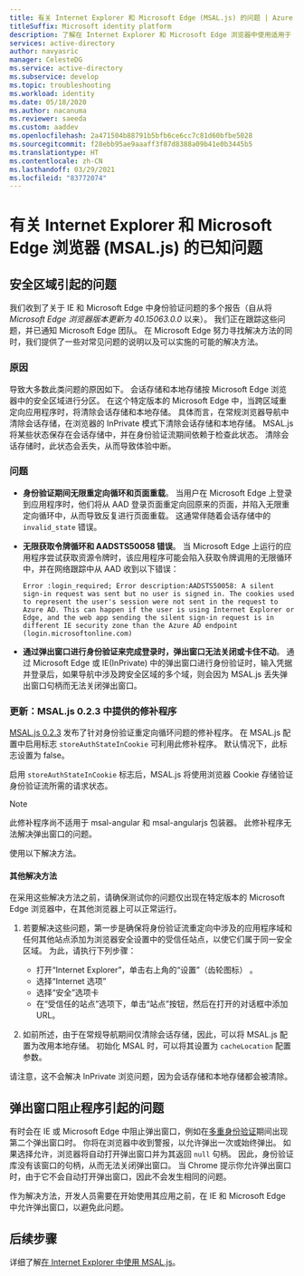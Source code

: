 ```yaml
---
title: 有关 Internet Explorer 和 Microsoft Edge (MSAL.js) 的问题 | Azure
titleSuffix: Microsoft identity platform
description: 了解在 Internet Explorer 和 Microsoft Edge 浏览器中使用适用于 JavaScript 的 Microsoft 身份验证库 (MSAL.js) 的已知问题。
services: active-directory
author: navyasric
manager: CelesteDG
ms.service: active-directory
ms.subservice: develop
ms.topic: troubleshooting
ms.workload: identity
ms.date: 05/18/2020
ms.author: nacanuma
ms.reviewer: saeeda
ms.custom: aaddev
ms.openlocfilehash: 2a471504b88791b5bfb6ce6cc7c81d60bfbe5028
ms.sourcegitcommit: f28ebb95ae9aaaff3f87d8388a09b41e0b3445b5
ms.translationtype: HT
ms.contentlocale: zh-CN
ms.lasthandoff: 03/29/2021
ms.locfileid: "83772074"
---
```

# <a name="known-issues-on-internet-explorer-and-microsoft-edge-browsers-msaljs"></a>有关 Internet Explorer 和 Microsoft Edge 浏览器 (MSAL.js) 的已知问题

## <a name="issues-due-to-security-zones"></a>安全区域引起的问题
我们收到了关于 IE 和 Microsoft Edge 中身份验证问题的多个报告（自从将 *Microsoft Edge 浏览器版本更新为 40.15063.0.0* 以来）。 我们正在跟踪这些问题，并已通知 Microsoft Edge 团队。 在 Microsoft Edge 努力寻找解决方法的同时，我们提供了一些对常见问题的说明以及可以实施的可能的解决方法。

### <a name="cause"></a>原因
导致大多数此类问题的原因如下。 会话存储和本地存储按 Microsoft Edge 浏览器中的安全区域进行分区。 在这个特定版本的 Microsoft Edge 中，当跨区域重定向应用程序时，将清除会话存储和本地存储。 具体而言，在常规浏览器导航中清除会话存储，在浏览器的 InPrivate 模式下清除会话存储和本地存储。 MSAL.js 将某些状态保存在会话存储中，并在身份验证流期间依赖于检查此状态。 清除会话存储时，此状态会丢失，从而导致体验中断。

### <a name="issues"></a>问题

- **身份验证期间无限重定向循环和页面重载**。 当用户在 Microsoft Edge 上登录到应用程序时，他们将从 AAD 登录页面重定向回原来的页面，并陷入无限重定向循环中，从而导致反复进行页面重载。 这通常伴随着会话存储中的 `invalid_state` 错误。

- **无限获取令牌循环和 AADSTS50058 错误**。 当 Microsoft Edge 上运行的应用程序尝试获取资源令牌时，该应用程序可能会陷入获取令牌调用的无限循环中，并在网络跟踪中从 AAD 收到以下错误：

    `Error :login_required; Error description:AADSTS50058: A silent sign-in request was sent but no user is signed in. The cookies used to represent the user's session were not sent in the request to Azure AD. This can happen if the user is using Internet Explorer or Edge, and the web app sending the silent sign-in request is in different IE security zone than the Azure AD endpoint (login.microsoftonline.com)`

- **通过弹出窗口进行身份验证来完成登录时，弹出窗口无法关闭或卡住不动**。 通过 Microsoft Edge 或 IE(InPrivate) 中的弹出窗口进行身份验证时，输入凭据并登录后，如果导航中涉及跨安全区域的多个域，则会因为 MSAL.js 丢失弹出窗口句柄而无法关闭弹出窗口。  

### <a name="update-fix-available-in-msaljs-023"></a>更新：MSAL.js 0.2.3 中提供的修补程序
[MSAL.js 0.2.3](https://github.com/AzureAD/microsoft-authentication-library-for-js/releases) 发布了针对身份验证重定向循环问题的修补程序。 在 MSAL.js 配置中启用标志 `storeAuthStateInCookie` 可利用此修补程序。 默认情况下，此标志设置为 false。

启用 `storeAuthStateInCookie` 标志后，MSAL.js 将使用浏览器 Cookie 存储验证身份验证流所需的请求状态。

> [!NOTE]
> 此修补程序尚不适用于 msal-angular 和 msal-angularjs 包装器。 此修补程序无法解决弹出窗口的问题。

使用以下解决方法。

#### <a name="other-workarounds"></a>其他解决方法
在采用这些解决方法之前，请确保测试你的问题仅出现在特定版本的 Microsoft Edge 浏览器中，在其他浏览器上可以正常运行。  
1. 若要解决这些问题，第一步是确保将身份验证流重定向中涉及的应用程序域和任何其他站点添加为浏览器安全设置中的受信任站点，以使它们属于同一安全区域。
为此，请执行下列步骤：
    - 打开“Internet Explorer”，单击右上角的“设置”（齿轮图标） 。
    - 选择“Internet 选项”
    - 选择“安全”选项卡
    - 在“受信任的站点”选项下，单击“站点”按钮，然后在打开的对话框中添加 URL。

2. 如前所述，由于在常规导航期间仅清除会话存储，因此，可以将 MSAL.js 配置为改用本地存储。 初始化 MSAL 时，可以将其设置为 `cacheLocation` 配置参数。

请注意，这不会解决 InPrivate 浏览问题，因为会话存储和本地存储都会被清除。

## <a name="issues-due-to-popup-blockers"></a>弹出窗口阻止程序引起的问题

有时会在 IE 或 Microsoft Edge 中阻止弹出窗口，例如在[多重身份验证](../authentication/concept-mfa-howitworks.md)期间出现第二个弹出窗口时。 你将在浏览器中收到警报，以允许弹出一次或始终弹出。 如果选择允许，浏览器将自动打开弹出窗口并为其返回 `null` 句柄。 因此，身份验证库没有该窗口的句柄，从而无法关闭弹出窗口。 当 Chrome 提示你允许弹出窗口时，由于它不会自动打开弹出窗口，因此不会发生相同的问题。

作为解决方法，开发人员需要在开始使用其应用之前，在 IE 和 Microsoft Edge 中允许弹出窗口，以避免此问题。

## <a name="next-steps"></a>后续步骤
详细了解[在 Internet Explorer 中使用 MSAL.js](msal-js-use-ie-browser.md)。
